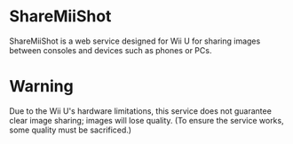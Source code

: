 
# ShareMiiShot
ShareMiiShot is a web service designed for Wii U for sharing images between consoles and devices such as phones or PCs. 


# Warning
Due to the Wii U's hardware limitations, this service does not guarantee clear image sharing; images will lose quality. (To ensure the service works, some quality must be sacrificed.) 
